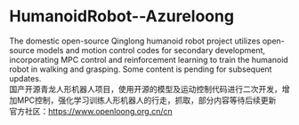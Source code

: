 # HumanoidRobot--Azureloong 
The domestic open-source Qinglong humanoid robot project utilizes open-source models and motion control codes for secondary development, incorporating MPC control and reinforcement learning to train the humanoid robot in walking and grasping. Some content is pending for subsequent updates.  
国产开源青龙人形机器人项目，使用开源的模型及运动控制代码进行二次开发，增加MPC控制，强化学习训练人形机器人的行走，抓取，部分内容等待后续更新  
官方社区：https://www.openloong.org.cn/cn
